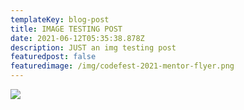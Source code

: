 ```yaml
---
templateKey: blog-post
title: IMAGE TESTING POST
date: 2021-06-12T05:35:38.878Z
description: JUST an img testing post
featuredpost: false
featuredimage: /img/codefest-2021-mentor-flyer.png
---
```

![](/img/codefest-2021-mentor-flyer.png)
